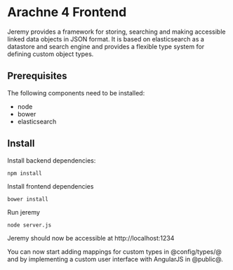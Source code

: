 # Arachne 4 Frontend

Jeremy provides a framework for storing, searching and making accessible linked data objects in JSON format. It is based on elasticsearch as a datastore and search engine and provides a flexible type system for defining custom object types.

## Prerequisites

The following components need to be installed:
* node
* bower
* elasticsearch

## Install

Install backend dependencies:

    npm install

Install frontend dependencies

    bower install

Run jeremy

    node server.js

Jeremy should now be accessible at http://localhost:1234

You can now start adding mappings for custom types in @config/types/@ and by implementing a custom user interface with AngularJS in @public@.